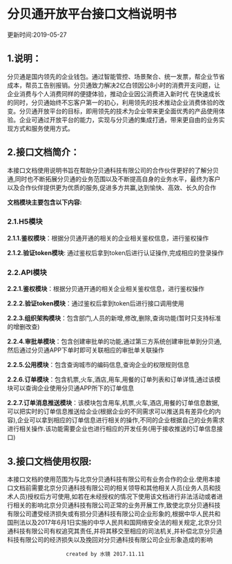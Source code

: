 # **分贝通开放平台接口文档说明书**

更新时间:2019-05-27

## 1.说明：

分贝通是国内领先的企业钱包。通过智能管控、场景聚合、统一发票，帮企业节省成本，帮员工告别报销。分贝通致力解决2亿白领因公8小时的消费开支问题，让企业消费与个人消费同样的便捷体验，推动企业因公消费进入新时代
在快速成长的同时，分贝通始终不忘客户第一的初心，利用领先的技术推动企业消费体验的改变。分贝通开放平台的目标，即用领先的技术为企业带来更全面优秀的产品使用体验。企业可通过开放平台的能力，实现与分贝通的集成打通，带来更自由的业务实现方式和服务使用方式。

## 2.接口文档简介：

本接口文档使用说明书旨在帮助分贝通科技有限公司的合作伙伴更好的了解分贝通,同时也不断拓展分贝通的业务范围以及不断提高自身的业务水平，最终为客户以及合作伙伴提供更为优质的服务,促进多方共赢,达到愉快、高效、长久的合作  

**文档模块主要包含以下内容:**  

### 2.1.H5模块  

**2.1.1.鉴权模块**：根据分贝通开通的相关的企业相关鉴权信息，进行鉴权操作  

**2.1.2.验证token模块**: 通过鉴权后拿到token后进行认证操作,完成相应的登录操作  

### 2.2.API模块  

 **2.2.1.鉴权模块**：根据分贝通开通的相关企业相关鉴权信息，进行鉴权操作  

 **2.2.2.验证token模块**：通过鉴权后拿到token后进行接口调用使用  

**2.2.3.组织架构模块**：包含部门,人员的新增,修改,删除,查询功能(暂时只支持标准的增删改查)  

**2.2.4.审批单模块**：包含创建审批单的功能,通过第三方系统创建审批单到分贝通,然后通过分贝通APP下单时即可关联相应的审批单关联操作  

**2.2.5.公用模块**：包含查询城市的编码信息,查询企业的权限规则信息  

**2.2.6.订单模块**：包含机票,火车,酒店,用车,用餐的订单列表和订单详情,通过该模块可以查询企业使用分贝通APP所下的订单信息  

**2.2.7.订单消息推送模块**：该模块包含用车,机票,火车,酒店,用餐的订单信息数据,可以把实时的订单信息推送给企业(根据企业的不同需求可以推送具有差异化的内容),企业可以拿到相应的订单信息进行相关的操作,不同的企业根据自己的业务需求进行相关操作.该功能需要企业也进行相应的开发任务(用于接收推送的订单信息接口)  

## 3.接口文档使用权限:

本接口文档的使用范围为与北京分贝通科技有限公司有业务合作的企业.使用本接口文档前需要北京分贝通科技有限公司的相关领导和其他相关人员(业务人员和技术人员)授权后方可使用,如若在未经授权的情况下使用该文档进行非法活动或者进行相关的影响北京分贝通科技有限公司正常的业务开展工作,致使北京分贝通科技有限公司遭受经济损失或有损分贝通科技有限公司企业形象的,根据中华人民共和国刑法以及2017年6月1日实施的中华人民共和国网络安全法的相关规定,北京分贝通科技有限公司有权追究其责任,并将其移交至相应的司法机关,并补偿北京分贝通科技有限公司的经济损失以及挽回对分贝通科技有限公司企业形象造成的影响

                       created by 水镜 2017.11.11